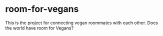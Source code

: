 # room-for-vegans
This is the project for connecting vegan roommates with each other. Does the world have room for Vegans? 
